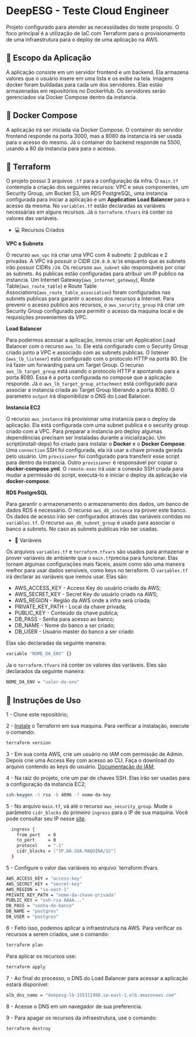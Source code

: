 # DeepESG - Teste Cloud Engineer

Projeto configurado para atender as necessidades do teste proposto. O foco principal é a utilização de IaC com Terraform para o provisionamento de uma infraestrutura para o deploy de uma aplicação na AWS. 

## :mag_right: Escopo da Aplicação
A aplicação consiste em um servidor frontend e um backend. Ela armazena valores que o usuário insere em uma lista e os exibe na tela. Imagens docker foram buildadas para cada um dos servidores. Elas estão armazenadas em repositórios no DockerHub. Os servidores serão gerenciados via Docker Compose dentro da instancia. 

## :whale2: Docker Compose
A aplicação irá ser iniciada via Docker Compose. O container do servidor frontend responde na porta 3000, mas a 8080 da instancia irá ser usada para o acesso do mesmo. Já o container do backend responde na 5500, usando a 80 da instancia  para para o acesso. 

## :rocket: Terraform
O projeto possui 3 arquivos `.tf` para a configuração da infra. O `main.tf` contempla a criação dos seguintes recursos: VPC e seus componentes, um Security Group, um Bucket S3, um RDS PostgreSQL, uma instancia configurada para iniciar a aplicação e um **Application Load Balancer** para o acesso da mesma. No `variables.tf` estão declaradas as variáveis necessárias em alguns recursos. Já o `terraform.tfvars` irá conter os valores das variáveis. 

* :computer: Recursos Criados

 **VPC e Subnets**
 
O recurso `aws_vpc`  irá criar uma VPC com 4 subnets: 2 publicas e 2 privadas. A VPC irá possuir o CIDR `128.0.0.0/16` enquanto que as subnets irão possuir CIDRs `/24`. Os recursos `aws_subnet` são responsáveis por criar as subnets. As publicas estão configuradas para atribuir um IP publico na instancia. Um Internet Gateway(`aws_internet_gateway`), Route Table(`aws_route_table`) e Route Table Associations(`aws_route_table_association`) foram configurados nas subnets publicas para garantir o acesso dos recursos a Internet. Para prevenir o acesso publico aos recursos, o `aws_security_group` irá criar um Security Group configurado para permitir o acesso da maquina local e de requisições provenientes da VPC.

 **Load Balancer**

Para podermos acessar a aplicação, iremos criar um Application Load Balancer com o recurso `aws_lb`. Ele está configurado com o Security Group criado junto a VPC e associado com as subnets publicas. O listener (`aws_lb_listener`) está configurado com o protocolo HTTP na porta 80. Ele irá fazer um forwarding para um Target Group. O recurso `aws_lb_target_group` está usando o protocolo HTTP e apontando para a porta 8080. Essa é a porta configurada no compose que a aplicação responde. Já o `aws_lb_target_group_attachment` está configurado para associar a instancia criada ao Target Group liberando a porta 8080. O parametro `output` irá disponibilizar o DNS do Load Balancer.

**Instancia EC2**

O recurso `aws_instance` irá provisionar uma instancia para o deploy da aplicação. Ela está configurada com uma subnet publica e o security group criado com a VPC. Para preparar a instancia pro deploy algumas dependências precisam ser instaladas durante a inicialização. Um script(install-deps) foi criado para instalar o **Docker** e o **Docker Compose**. Uma `connection` SSH foi configurada, ela irá usar a chave privada gerada pelo usuário. Um `provisioner` foi configurado para transferir esse script para dentro da instancia. Outro `provisioner` é responsável por copiar o **docker-compose.yml**. O `remote-exec` irá usar a conexão SSH criada para mudar a permissão do script, executá-lo e iniciar o deploy da aplicação via **docker-compose**. 

**RDS PostgreSQL**

Para garantir o armazenamento o armazenamento dos dados, um banco de dados RDS é necessário. O recurso `aws_db_instance` ira prover este banco. Os dados de acesso irão ser configurados através das variáveis contidas no `variables.tf`. O recurso `aws_db_subnet_group` é usado para associar o banco a subnets. No caso as subnets publicas irão ser usadas. 


* :page_with_curl: Variáveis

Os arquivos `variables.tf` e `terraform.tfvars` são usados para armazenar e prover variáveis de ambiente que o `main.tf`precisa para funcionar. Elas tornam algumas configurações mais fáceis, assim como são uma maneira melhor para usar dados sensíveis, como keys no terraform. O `variables.tf` irá declarar as variáveis que iremos usar. Elas são:
   * AWS_ACCESS_KEY - Access Key do usuário criado da AWS;
   * AWS_SECRET_KEY - Secret Key do usuário criado na AWS;
   * AWS_REGION - Região da AWS onde a infra será criada;
   * PRIVATE_KEY_PATH - Local da chave privada;
   * PUBLIC_KEY - Conteúdo da chave publica;
   * DB_PASS - Senha para acesso ao banco;
   * DB_NAME - Nome do banco a ser criado;
   * DB_USER - Usuário master do banco a ser criado

Elas são declaradas da seguinte maneira:
```bash
variable "NOME_DA_ENV" {}
```
Ja o `terraform.tfvars` irá conter os valores das variáveis. Eles são declarados da seguinte maneira:
```bash
NOME_DA_ENV = "valor-da-env"
```

## :bookmark_tabs: Instruções de Uso

1 - Clone este repositório; 

2 - [Instale](https://developer.hashicorp.com/terraform/tutorials/aws-get-started/install-cli) o Terraform em sua maquina. Para verificar a instalação, execute o comando:
```bash
terraform version
```

3 - Em sua conta AWS, crie um usuário no IAM com permissão de Admin. Depois crie uma Access Key com acesso ao CLI. Faça o download do arquivo contendo as keys do usuário. [Documentação do IAM](https://docs.aws.amazon.com/pt_br/IAM/latest/UserGuide/id_users_create.html);

4 - Na raiz do projeto, crie um par de chaves SSH. Elas irão ser usadas para a configuração da instancia EC2; 
```bash
ssh-keygen -t rsa -b 4096 -f nome-da-key
```
5 - No arquivo `main.tf`, vá até o recurso `aws_security_group`. Mude o parâmetro `cidr_blocks` do primeiro `ingress` para o IP de sua maquina. Você pode consultar seu IP nesse [site](https://www.whatismyip.com/).
```bash
  ingress {
    from_port   = 0
    to_port     = 0
    protocol    = "-1"
    cidr_blocks = ["IP.DA.SUA.MAQUINA/32"]
  }
```

5 - Configure o valor das variáveis no arquivo `terraform.tfvars. 
```bash
AWS_ACCESS_KEY = "access-key"
AWS_SECRET_KEY = "secret-key"
AWS_REGION = "sa-east-1"
PRIVATE_KEY_PATH = "nome-da-chave-privada"
PUBLIC_KEY = "ssh-rsa AAAA..."
DB_PASS = "senha-do-banco"
DB_NAME = "postgres"
DB_USER = "postgres"
```

6 - Feito isso, podemos aplicar a infraestrutura na AWS. Para verificar os recursos a serem criados, use o comando: 
```bash
terraform plan
```
Para aplicar os recursos use:
```bash
terraform apply
```


7 - Ao final do processo, o DNS do Load Balancer para acessar a aplicação estará disponível:
```bash
alb_dns_name = "deepesg-lb-335311988.sa-east-1.elb.amazonaws.com"
```

8 - Acesse o DNS em um navegador de sua preferencia.


9 - Para apagar os recursos da infraestrutura, use o comando:
```bash
terraform destroy
```


